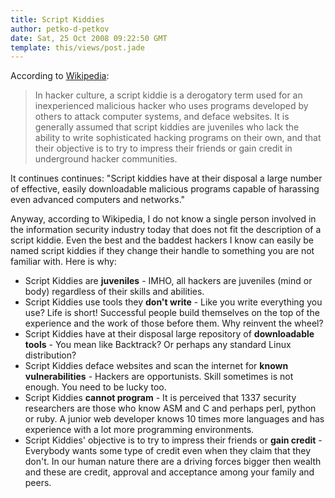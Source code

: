 ```yaml
---
title: Script Kiddies
author: petko-d-petkov
date: Sat, 25 Oct 2008 09:22:50 GMT
template: this/views/post.jade
---
```


According to [Wikipedia](http://en.wikipedia.org/wiki/Script_kiddie):

> In hacker culture, a script kiddie is a derogatory term used for an inexperienced malicious hacker who uses programs developed by others to attack computer systems, and deface websites. It is generally assumed that script kiddies are juveniles who lack the ability to write sophisticated hacking programs on their own, and that their objective is to try to impress their friends or gain credit in underground hacker communities.

It continues continues: "Script kiddies have at their disposal a large number of effective, easily downloadable malicious programs capable of harassing even advanced computers and networks."

Anyway, according to Wikipedia, I do not know a single person involved in the information security industry today that does not fit the description of a script kiddie. Even the best and the baddest hackers I know can easily be named script kiddies if they change their handle to something you are not familiar with. Here is why:

* Script Kiddies are **juveniles** - IMHO, all hackers are juveniles (mind or body) regardless of their skills and abilities.
* Script Kiddies use tools they **don't write** - Like you write everything you use? Life is short! Successful people build themselves on the top of the experience and the work of those before them. Why reinvent the wheel?
* Script Kiddies have at their disposal large repository of **downloadable tools** - You mean like Backtrack? Or perhaps any standard Linux distribution?
* Script Kiddies deface websites and scan the internet for **known vulnerabilities** - Hackers are opportunists. Skill sometimes is not enough. You need to be lucky too.
* Script Kiddies **cannot program** - It is perceived that 1337 security researchers are those who know ASM and C and perhaps perl, python or ruby. A junior web developer knows 10 times more languages and has experience with a lot more programming environments.
* Script Kiddies' objective is to try to impress their friends or **gain credit** - Everybody wants some type of credit even when they claim that they don't. In our human nature there are a driving forces bigger then wealth and these are credit, approval and acceptance among your family and peers.
